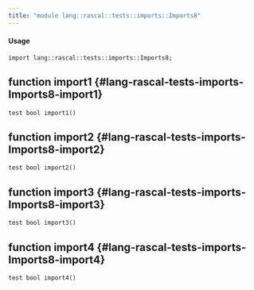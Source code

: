 ```yaml
---
title: "module lang::rascal::tests::imports::Imports8"
---
```


#### Usage

`import lang::rascal::tests::imports::Imports8;`


## function import1 {#lang-rascal-tests-imports-Imports8-import1}

```rascal
test bool import1()

```

## function import2 {#lang-rascal-tests-imports-Imports8-import2}

```rascal
test bool import2()

```

## function import3 {#lang-rascal-tests-imports-Imports8-import3}

```rascal
test bool import3()

```

## function import4 {#lang-rascal-tests-imports-Imports8-import4}

```rascal
test bool import4()

```


